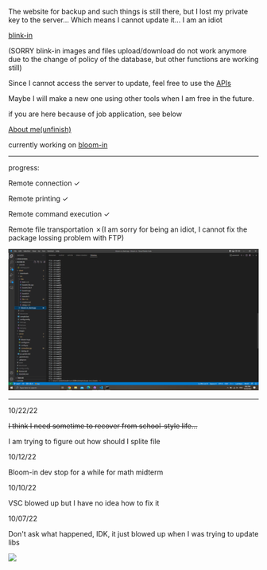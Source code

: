 The website for backup and such things is still there, but I lost my private key to the server... Which means I cannot update it... I am an idiot

[blink-in](https://www.blink-in.com)

(SORRY blink-in images and files upload/download do not work anymore due to the change of policy of the database, but other functions are working still)

Since I cannot access the server to update, feel free to use the [APIs](https://github.com/DAF201/DAF201/blob/main/APIs.pdf)

Maybe I will make a new one using other tools when I am free in the future.

if you are here because of job application, see below

[About me(unfinish)](https://github.com/DAF201/DAF201/blob/main/About/readme.md)

currently working on [bloom-in](https://github.com/DAF201/bloom-in/)

---

progress:

Remote connection ✓

Remote printing ✓

Remote command execution ✓

Remote file transportation ✗(I am sorry for being an idiot, I cannot fix the package lossing problem with FTP)

![](https://github.com/DAF201/bloom-in/blob/main/images/Screenshot%20(138).png)

----
10/22/22

~~I think I need sometime to recover from school-style life...~~

I am trying to figure out how should I splite file

10/12/22

Bloom-in dev stop for a while for math midterm

10/10/22

VSC blowed up but I have no idea how to fix it

10/07/22

Don't ask what happened, IDK, it just blowed up when I was trying to update libs

![](https://github.com/DAF201/DAF201/blob/main/D7BFBCF6-D118-4151-BFB4-A225CB3209DE.png)
